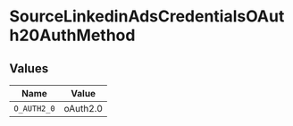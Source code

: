 # SourceLinkedinAdsCredentialsOAuth20AuthMethod


## Values

| Name        | Value       |
| ----------- | ----------- |
| `O_AUTH2_0` | oAuth2.0    |